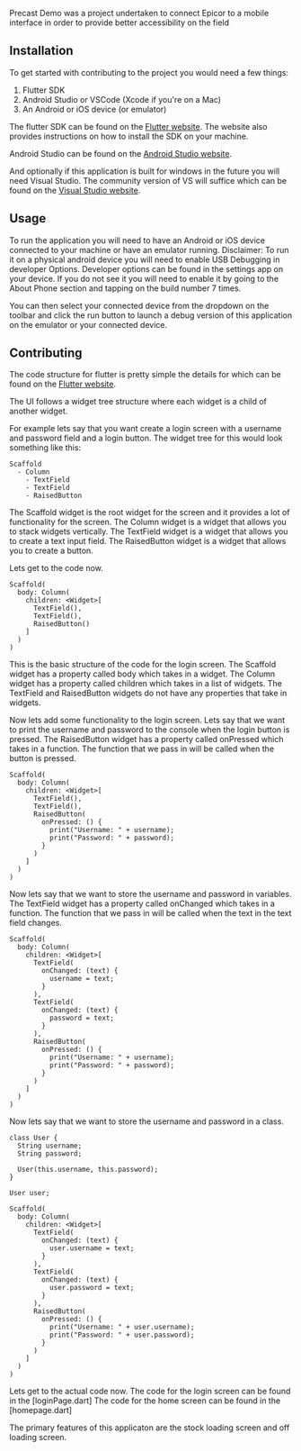 Precast Demo was a project undertaken to connect Epicor to a mobile interface in order to provide better accessibility on the field

## Installation

To get started with contributing to the project you would need a few things:
1. Flutter SDK
2. Android Studio or VSCode (Xcode if you're on a Mac)
3. An Android or iOS device (or emulator)

The flutter SDK can be found on the [Flutter website](https://flutter.dev/docs/get-started/install). 
The website also provides instructions on how to install the SDK on your machine.

Android Studio can be found on the [Android Studio website](https://developer.android.com/studio).

And optionally if this application is built for windows in the future you will need Visual Studio.
The community version of VS will suffice which can be found on the [Visual Studio website](https://visualstudio.microsoft.com/downloads/).

## Usage

To run the application you will need to have an Android or iOS device connected to your machine or have an emulator running.
Disclaimer: To run it on a physical android device you will need to enable USB Debugging in developer Options. 
Developer options can be found in the settings app on your device. 
If you do not see it you will need to enable it by going to the About Phone section and tapping on the build number 7 times.

You can then select your connected device from the dropdown on the toolbar and click the run button to launch a debug version of this application
on the emulator or your connected device.

## Contributing

The code structure for flutter is pretty simple the details for which can be found on the [Flutter website](https://flutter.dev/docs/development/ui/layout).

The UI follows a widget tree structure where each widget is a child of another widget.

For example lets say that you want create a login screen with a username and password field and a login button.
The widget tree for this would look something like this:

```
Scaffold
  - Column
    - TextField
    - TextField
    - RaisedButton
```

The Scaffold widget is the root widget for the screen and it provides a lot of functionality for the screen.
The Column widget is a widget that allows you to stack widgets vertically.
The TextField widget is a widget that allows you to create a text input field.
The RaisedButton widget is a widget that allows you to create a button.

Lets get to the code now.

```
Scaffold(
  body: Column(
    children: <Widget>[
      TextField(),
      TextField(),
      RaisedButton()
    ]
  )
)
```

This is the basic structure of the code for the login screen.
The Scaffold widget has a property called body which takes in a widget.
The Column widget has a property called children which takes in a list of widgets.
The TextField and RaisedButton widgets do not have any properties that take in widgets.

Now lets add some functionality to the login screen.
Lets say that we want to print the username and password to the console when the login button is pressed.
The RaisedButton widget has a property called onPressed which takes in a function.
The function that we pass in will be called when the button is pressed.

```
Scaffold(
  body: Column(
    children: <Widget>[
      TextField(),
      TextField(),
      RaisedButton(
        onPressed: () {
          print("Username: " + username);
          print("Password: " + password);
        }
      )
    ]
  )
)
```

Now lets say that we want to store the username and password in variables.
The TextField widget has a property called onChanged which takes in a function.
The function that we pass in will be called when the text in the text field changes.

```
Scaffold(
  body: Column(
    children: <Widget>[
      TextField(
        onChanged: (text) {
          username = text;
        }
      ),
      TextField(
        onChanged: (text) {
          password = text;
        }
      ),
      RaisedButton(
        onPressed: () {
          print("Username: " + username);
          print("Password: " + password);
        }
      )
    ]
  )
)
```

Now lets say that we want to store the username and password in a class.

```
class User {
  String username;
  String password;
  
  User(this.username, this.password);
}

User user;

Scaffold(
  body: Column(
    children: <Widget>[
      TextField(
        onChanged: (text) {
          user.username = text;
        }
      ),
      TextField(
        onChanged: (text) {
          user.password = text;
        }
      ),
      RaisedButton(
        onPressed: () {
          print("Username: " + user.username);
          print("Password: " + user.password);
        }
      )
    ]
  )
)
```

Lets get to the actual code now.
The code for the login screen can be found in the [loginPage.dart]
The code for the home screen can be found in the [homepage.dart]

The primary features of this applicaton are the stock loading screen and off loading screen.


